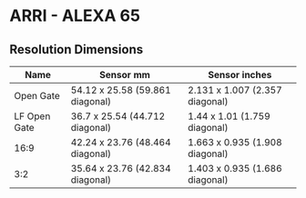 # ARRI - ALEXA 65

## Resolution Dimensions

| Name         | Sensor mm                       | Sensor inches                  |
|--------------|---------------------------------|--------------------------------|
| Open Gate    | 54.12 x 25.58 (59.861 diagonal) | 2.131 x 1.007 (2.357 diagonal) |
| LF Open Gate | 36.7 x 25.54 (44.712 diagonal)  | 1.44 x 1.01 (1.759 diagonal)   |
| 16:9         | 42.24 x 23.76 (48.464 diagonal) | 1.663 x 0.935 (1.908 diagonal) |
| 3:2          | 35.64 x 23.76 (42.834 diagonal) | 1.403 x 0.935 (1.686 diagonal) |

